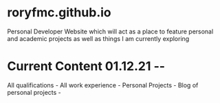# roryfmc.github.io
Personal Developer Website which will act as a place to feature personal and academic projects as well as things I am currently exploring

# Current Content 01.12.21 --
All qualifications -
All work experience -
Personal Projects -
Blog of personal projects -
